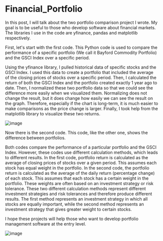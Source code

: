# Financial_Portfolio

In this post, I will talk about the two portfolio comparison project I wrote. My goal is to be useful to those who develop software about financial markets. The libraries I use in the code are yfinance, pandas and matplotlib respectively.

First, let's start with the first code. This Python code is used to compare the performance of a specific portfolio (We call it Bayford Commodity Portfolio) and the GSCI Index over a specific period.

Using the yfinance library, I pulled historical data of specific stocks and the GSCI Index. I used this data to create a portfolio that included the average of the closing prices of stocks over a specific period. Then, I calculated the return of both the GSCI Index and the portfolio created exactly 1 year ago to date. Then, I normalized these two portfolio data so that we could see the difference more easily when we visualized them. Normalizing does not change the result, but it does change how easily we can see the result on the graph. Therefore, especially if the chart is long-term, it is much easier to make comparisons as the price change is larger. Finally, I took help from the matplotlib library to visualize these two returns.

![image](https://github.com/YavuzAkbay/Financial_Portfolio/assets/29518499/a092fcfa-cb38-4d3b-9bae-90a8bd6f6e45)


Now there is the second code. This code, like the other one, shows the difference between portfolios.

Both codes compare the performance of a particular portfolio and the GSCI Index. However, these codes use different calculation methods, which leads to different results. In the first code, portfolio return is calculated as the average of closing prices of stocks over a given period. This assumes each stock has equal weight in the portfolio. In the second code, the portfolio return is calculated as the average of the daily return (percentage change) of each stock. This assumes that each stock has a certain weight in the portfolio. These weights are often based on an investment strategy or risk tolerance. These two different calculation methods represent different investment strategies and risk tolerances and therefore produce different results. The first method represents an investment strategy in which all stocks are equally important, while the second method represents an investment strategy that gives greater weight to certain stocks.

I hope these projects will help those who want to develop portfolio management software at the entry level.

![image](https://github.com/YavuzAkbay/Financial_Portfolio/assets/29518499/c152cb9a-e386-47b5-8374-36600802948f)
